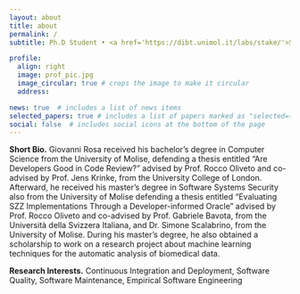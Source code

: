 ```yaml
---
layout: about
title: about
permalink: /
subtitle: Ph.D Student • <a href='https://dibt.unimol.it/labs/stake/'>STAKE Lab</a> • <a href='https://www2.dipbioter.unimol.it/'>University of Molise</a> • Italy

profile:
  align: right
  image: prof_pic.jpg
  image_circular: true # crops the image to make it circular
  address:

news: true  # includes a list of news items
selected_papers: true # includes a list of papers marked as "selected={true}"
social: false  # includes social icons at the bottom of the page
---
```


**Short Bio.** Giovanni Rosa received his bachelor’s degree in Computer Science from the University of Molise, defending a thesis entitled “Are Developers Good in Code Review?” advised by Prof. Rocco Oliveto and co-advised by Prof. Jens Krinke, from the University College of London. Afterward, he received his master’s degree in Software Systems Security also from the University of Molise defending a thesis entitled “Evaluating SZZ Implementations Through a Developer-informed Oracle” advised by Prof. Rocco Oliveto and co-advised by Prof. Gabriele Bavota, from the Università della Svizzera Italiana, and Dr. Simone Scalabrino, from the University of Molise. During his master’s degree, he also obtained a scholarship to work on a research project about machine learning techniques for the automatic analysis of biomedical data.

**Research Interests.** Continuous Integration and Deployment, Software Quality, Software Maintenance, Empirical Software Engineering
